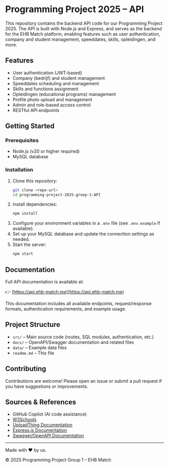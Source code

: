 # Programming Project 2025 – API

This repository contains the backend API code for our Programming Project 2025. The API is built with Node.js and Express, and serves as the backend for the EHB Match platform, enabling features such as user authentication, company and student management, speeddates, skills, opleidingen, and more.

## Features
- User authentication (JWT-based)
- Company (bedrijf) and student management
- Speeddates scheduling and management
- Skills and functions assignment
- Opleidingen (educational programs) management
- Profile photo upload and management
- Admin and role-based access control
- RESTful API endpoints

## Getting Started

### Prerequisites
- Node.js (v20 or higher required)
- MySQL database

### Installation
1. Clone this repository:
   ```sh
   git clone <repo-url>
   cd programming-project-2025-groep-1-API
   ```
2. Install dependencies:
   ```sh
   npm install
   ```
3. Configure your environment variables in a `.env` file (see `.env.example` if available).
4. Set up your MySQL database and update the connection settings as needed.
5. Start the server:
   ```sh
   npm start
   ```

## Documentation

Full API documentation is available at:

👉 [https://api.ehb-match.me](https://api.ehb-match.me)

This documentation includes all available endpoints, request/response formats, authentication requirements, and example usage.

## Project Structure
- `src/` – Main source code (routes, SQL modules, authentication, etc.)
- `docs/` – OpenAPI/Swagger documentation and related files
- `data/` – Example data files
- `readme.md` – This file

## Contributing
Contributions are welcome! Please open an issue or submit a pull request if you have suggestions or improvements.

## Sources & References
- GitHub Copilot (AI code assistance)
- [W3Schools](https://www.w3schools.com)
- [UploadThing Documentation](https://docs.uploadthing.com/)
- [Express.js Documentation](https://expressjs.com)
- [Swagger/OpenAPI Documentation](https://swagger.io/docs/)

---
Made with ❤️ by us.

© 2025 Programming Project Group 1 – EHB Match
